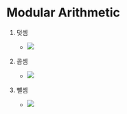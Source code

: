 # Modular Arithmetic

1. 덧셈
   - <img src="https://chart.apis.google.com/chart?cht=tx&chl=(a%2Bb)%5Cbmod%5C%20c%5C%20%3D%5C%20(a%5C%20%5Cbmod%5C%20c%5C%20%2B%5C%20b%5C%20%5Cbmod%5C%20c)%5Cbmod%5C%20c" />

2. 곱셈 
  
   - <img src="https://chart.apis.google.com/chart?cht=tx&chl=(a%5Ctimes%5C%20b)%5Cbmod%5C%20c%5C%20%3D%5C%20(a%5C%20%5Cbmod%5C%20c%5C%20%5Ctimes%5C%20b%5C%20%5Cbmod%5C%20c)%5Cbmod%5C%20c" />

3. 뺄셈

   - <img src="https://chart.apis.google.com/chart?cht=tx&chl=(a-b)%5C%20%5Cbmod%5C%20c%5C%20%3D%5C%20(a%5C%20%5Cbmod%5C%20c%5C%20-%5C%20b%5C%20%5Cbmod%5C%20c%5C%20%2B%5C%20c)%5C%20%5Cbmod%5C%20c" />
   
